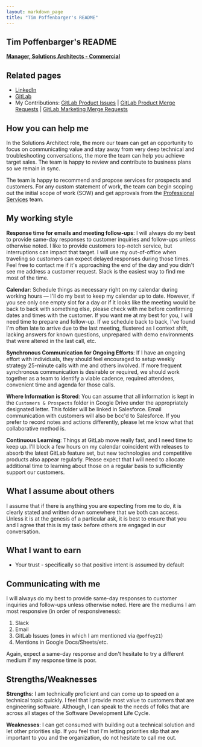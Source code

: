 ```yaml
---
layout: markdown_page
title: "Tim Poffenbarger's README"
---
```


<!-- This template will help you build out your very own GitLab README, a great tool for transparently letting others know what it's like to work with you, and how you prefer to be communicated with. Each section is optional. You can remove those you aren't comfortable filling out, and add sections that are germane to you. -->

## Tim Poffenbarger's README

**[Manager, Solutions Architects - Commercial](https://about.gitlab.com/company/team/#poffey21)**

## Related pages

<!-- Add links to relevant pages that add context to who you are. Examples include blog posts, social media profiles, portfolios, reels, personal homepages, etc. -->

* [LinkedIn](https://www.linkedin.com/in/timpoffenbarger/)
* [GitLab](https://gitlab.com/poffey21)
* My Contributions: [GitLab Product Issues](https://gitlab.com/groups/gitlab-org/-/issues?scope=all&utf8=%E2%9C%93&state=opened&author_username=poffey21) | [GitLab Product Merge Requests](https://gitlab.com/groups/gitlab-org/-/merge_requests?scope=all&utf8=%E2%9C%93&state=opened&author_username=poffey21) | [GitLab Marketing Merge Requests](https://gitlab.com/groups/gitlab-com/-/merge_requests?scope=all&utf8=%E2%9C%93&state=opened&author_username=poffey21)

<!--
## About me

[**Consider embedding a video of you working or being interviewed, along with 5-10 bullet points outlining interesting tidbits about you and your interests. Focus these on non-work attributes. Also, add detail on what GitLab values and sub-values resonate most with you. This enables ice-breakers to occur ahead of meetings.**]
-->
## How you can help me

<!-- Add 5-10 bullet points on what others can do to make your life easier when working with you. Strive to include elements that are nonobvious, or that people would not typically think to ask or consult you about. This enables others to be more efficient in helping you in a way that feels like help. -->

In the Solutions Architect role, the more our team can get an opportunity to focus on communicating value and stay away from very deep technical and troubleshooting conversations, the more the team can help you achieve target sales. The team is happy to review and contribute to business plans so we remain in sync.

The team is happy to recommend and propose services for prospects and customers. For any custom statement of work, the team can begin scoping out the initial scope of work (SOW) and get approvals from the [Professional Services](/services/) team.

## My working style

<!-- Add 5-10 bullets on how you prefer to work, interact with others, and learn. You may optionally include intel from Strength Deployment Inventory, Myers—Briggs, etc. This is most effective when you are precise and specific about your norms, assumptions, and expectations. If you are unsure what would be helpful here, ask your colleagues for their input. You may learn something from listening to outside perspective! -->

**Response time for emails and meeting follow-ups**: I will always do my best to provide same-day responses to customer inquiries and follow-ups unless otherwise noted. I like to provide customers top-notch service, but interruptions can impact that target. I will use my out-of-office when traveling so customers can expect delayed responses during those times. Feel free to contact me if it's approaching the end of the day and you didn't see me address a customer request. Slack is the easiest way to find me most of the time.

**Calendar**: Schedule things as necessary right on my calendar during working hours — I'll do my best to keep my calendar up to date. However, if you see only one empty slot for a day or if it looks like the meeting would be back to back with something else, please check with me before confirming dates and times with the customer. If you want me at my best for you, I will need time to prepare and follow-up. If we schedule back to back, I've found I'm often late to arrive due to the last meeting, flustered as I context shift, lacking answers for known questions, unprepared with demo environments that were altered in the last call, etc.

**Synchronous Communication for Ongoing Efforts**: If I have an ongoing effort with individuals, they should feel encouraged to setup weekly strategy 25-minute calls with me and others involved. If more frequent synchronous communication is desirable or required, we should work together as a team to identify a viable cadence, required attendees, convenient time and agenda for those calls.

**Where Information is Stored**: You can assume that all information is kept in the `Customers & Prospects` folder in Google Drive under the appropriately designated letter. This folder will be linked in Salesforce. Email communication with customers will also be bcc'd to Salesforce. If you prefer to record notes and actions differently, please let me know what that collaborative method is.

**Continuous Learning**: Things at GitLab move really fast, and I need time to keep up. I'll block a few hours on my calendar coincident with releases to absorb the latest GitLab feature set, but new technologies and competitive products also appear regularly. Please expect that I will need to allocate additional time to learning about those on a regular basis to sufficiently support our customers.

## What I assume about others

<!-- Add 5-10 bullets on the assumptions you typically hold when working with others. Strive to be as open with these as possible, so others understand your perspective when engaging with you on projects. Remember, the honesty put forth in these answers enables others to be more understanding and empathetic. -->

I assume that if there is anything you are expecting from me to do, it is clearly stated and written down somewhere that we both can access. Unless it is at the genesis of a particular ask, it is best to ensure that you and I agree that this is my task before others are engaged in our conversation.

## What I want to earn

<!--Consider 3-5 bullets on your goals for earning things like trust and respect, or a broader understanding of new topics. This enables others to understand what motivates you. -->

* Your trust - specifically so that positive intent is assumed by default

## Communicating with me

<!-- Consider 5-10 bullets on your communication preferences. This includes traditional styles such as verbal, textual, and visual, but you are encouraged to be precise. You can mention things like routine, availability, your travel habits, etc. This helps others understand why you communicate in the manner than you do, and it enables them to tailor their communication in a way that resonates most with you.
-->

I will always do my best to provide same-day responses to customer inquiries and follow-ups unless otherwise noted. Here are the mediums I am most responsive (in order of responsiveness):

1. Slack
1. Email
1. GitLab Issues (ones in which I am mentioned via `@poffey21`)
1. Mentions in Google Docs/Sheets/etc.

Again, expect a same-day response and don't hesitate to try a different medium if my response time is poor.

## Strengths/Weaknesses

<!-- These may be covered in the above sections. If you prefer a section devoted to strengths and weaknesses, this will enable others to lean on your areas of published expertise and offer support in weak areas without passing judgment. -->

**Strengths**: I am technically proficient and can come up to speed on a technical topic quickly. I feel that I provide most value to customers that are engineering software. Although, I can speak to the needs of folks that are across all stages of the Software Development Life Cycle.

**Weaknesses**: I can get consumed with building out a technical solution and let other priorities slip. If you feel that I'm letting priorities slip that are important to you and the organization, do not hesitate to call me out.
